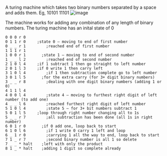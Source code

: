 A turing machine which takes two binary numbers separated by a space and adds them.
Eg, 10101 11101 
![image](https://user-images.githubusercontent.com/87831546/144908397-dff8e3f4-1d01-4462-811e-0d833c7aaa49.png)

The machine works for adding any combination of any length of binary numbers. The turing machine has an inital state of 0

```
0 0 0 r 0
0 1 1 r 0     ;state 0 – moving to end of first number
0 _ _ r 1		  ;reached end of first number
1 1 1 r 1
1 0 0 r 1	    ;state 1 – moving to end of second number
1 _ _ l 2		  ;reached end of second number
2 1 0 l 4 	  ;if 1 subtract 1 then go straight to left number
2 0 1 l 3 	  ;if 0 write 1 then carry left
3 1 0 l 4		  ;if 1 then subtraction complete go to left number
3 0 1 l 5	  	;for the extra carry (for 3+ digit binary numbers)
3 _ _ r 8		  ;dealing with one digit binary numbers (adding 1 or 0)
4 1 1 l 4
4 0 0 l 4		  ;state 4 – moving to furthest right digit of left number (to add one)
4 _ _ l 6		  ;reached furthest right digit of left number
5 1 0 l 4		  ;state 5 – for 3+ bit numbers subtract 1
5 0 1 l 5 	  ;loop through right number changing all to 1s
5 _ _ r 7		  ;all subtraction has been done (all 1s in right number)
6 0 1 r 0	    ;if 0 add one, loop back to start
6 1 0 l 6		  ;if 1 write 0 carry 1 left and loop
6 _ 1 r 0		  ;carrying 1 all the way to end, loop back to start
7 1 _ r 7		  ;second binary number is all 1 so delete
7 _ _ * halt	;left with only the product
8 1 _ * halt	;adding 1 digit so complete already
```
